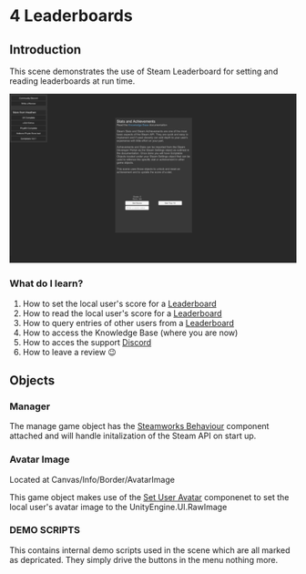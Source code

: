# 4 Leaderboards

## Introduction&#x20;

This scene demonstrates the use of Steam Leaderboard for setting and reading leaderboards at run time.

![](<../../../../.gitbook/assets/image (155).png>)

### What do I learn?

1. How to set the local user's score for a [Leaderboard](../../objects/leaderboard-object.md)
2. How to read the local user's score for a [Leaderboard](../../objects/leaderboard-object.md)
3. How to query entries of other users from a [Leaderboard](../../objects/leaderboard-object.md)
4. How to access the Knowledge Base (where you are now)
5. How to acces the support [Discord ](https://discord.gg/6X3xrRc)
6. How to leave a review 😉

## Objects

### Manager

The manage game object has the [Steamworks Behaviour](../../components/steamworks-behaviour.md) component attached and will handle initalization of the Steam API on start up.

### Avatar Image

Located at Canvas/Info/Border/AvatarImage

This game object makes use of the [Set User Avatar](../../components/set-user-avatar.md) componenet to set the local user's avatar image to the UnityEngine.UI.RawImage

###

### DEMO SCRIPTS

This contains internal demo scripts used in the scene which are all marked as depricated. They simply drive the buttons in the menu nothing more.

